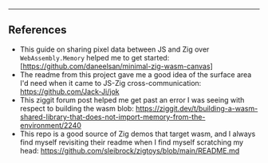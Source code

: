 ---


## References

- This guide on sharing pixel data between JS and Zig over `WebAssembly.Memory` helped me to get started: [https://github.com/daneelsan/minimal-zig-wasm-canvas]
- The readme from this project gave me a good idea of the surface area I'd need when it came to JS-Zig cross-communication: https://github.com/Jack-Ji/jok
- This ziggit forum post helped me get past an error I was seeing with respect to building the wasm blob: https://ziggit.dev/t/building-a-wasm-shared-library-that-does-not-import-memory-from-the-environment/2240
- This repo is a good source of Zig demos that target wasm, and I always find myself revisiting their readme when I find myself scratching my head: https://github.com/sleibrock/zigtoys/blob/main/README.md
